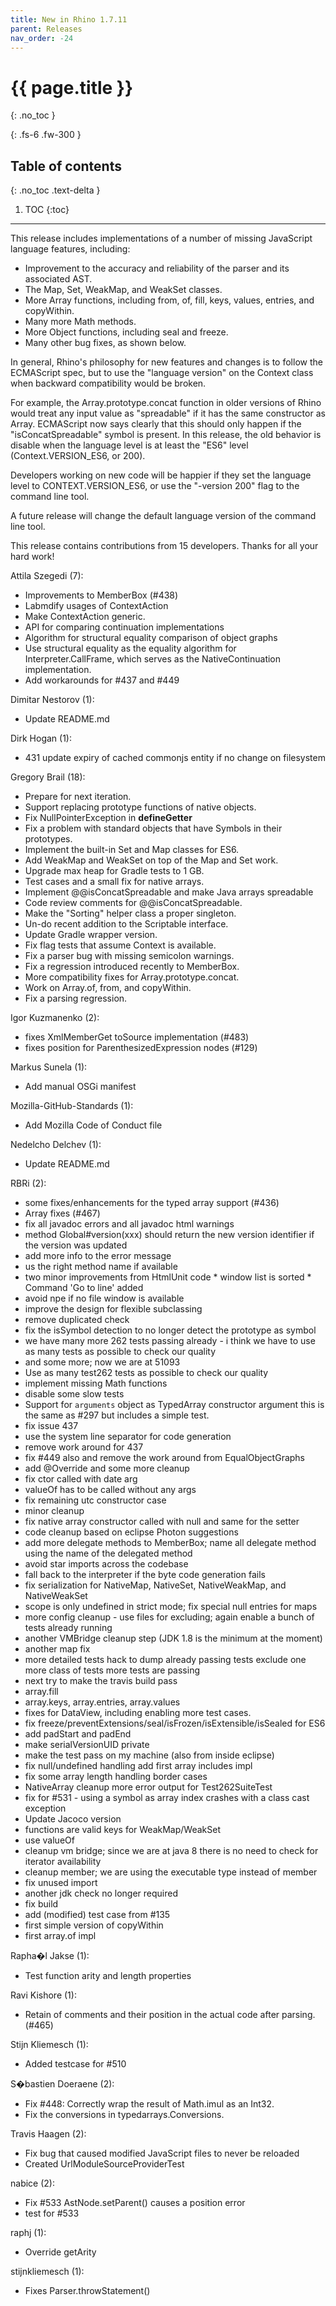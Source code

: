 ```yaml
---
title: New in Rhino 1.7.11
parent: Releases
nav_order: -24
---
```


# {{ page.title }}
{: .no_toc }

{: .fs-6 .fw-300 }

## Table of contents
{: .no_toc .text-delta }

1. TOC
{:toc}

---
This release includes implementations of a number of missing JavaScript language features, including:
- Improvement to the accuracy and reliability of the parser and its associated AST.
- The Map, Set, WeakMap, and WeakSet classes.
- More Array functions, including from, of, fill, keys, values, entries, and copyWithin.
- Many more Math methods.
- More Object functions, including seal and freeze.
- Many other bug fixes, as shown below.

In general, Rhino's philosophy for new features and changes is to follow the ECMAScript spec, but to use the "language version" on the Context class when backward compatibility would be broken.

For example, the Array.prototype.concat function in older versions of Rhino would treat any input value as "spreadable" if it has the same constructor as Array. ECMAScript now says clearly that this should only happen if the "isConcatSpreadable" symbol is present. In this release, the old behavior is disable when the language level is at least the "ES6" level (Context.VERSION_ES6, or 200).

Developers working on new code will be happier if they set the language level to CONTEXT.VERSION_ES6, or use the "-version 200" flag to the command line tool.

A future release will change the default language version of the command line tool.

This release contains contributions from 15 developers. Thanks for all your hard work!

Attila Szegedi (7):
- Improvements to MemberBox (#438)
- Labmdify usages of ContextAction
- Make ContextAction generic.
- API for comparing continuation implementations
- Algorithm for structural equality comparison of object graphs
- Use structural equality as the equality algorithm for Interpreter.CallFrame, which serves as the NativeContinuation implementation.
- Add workarounds for #437 and #449

Dimitar Nestorov (1):
- Update README.md

Dirk Hogan (1):
- 431 update expiry of cached commonjs entity if no change on filesystem

Gregory Brail (18):
- Prepare for next iteration.
- Support replacing prototype functions of native objects.
- Fix NullPointerException in __defineGetter__
- Fix a problem with standard objects that have Symbols in their  prototypes.
- Implement the built-in Set and Map classes for ES6.
- Add WeakMap and WeakSet on top of the Map and Set work.
- Upgrade max heap for Gradle tests to 1 GB.
- Test cases and a small fix for native arrays.
- Implement @@isConcatSpreadable and make Java arrays spreadable
- Code review comments for @@isConcatSpreadable.
- Make the "Sorting" helper class a proper singleton.
- Un-do recent addition to the Scriptable interface.
- Update Gradle wrapper version.
- Fix flag tests that assume Context is available.
- Fix a parser bug with missing semicolon warnings.
- Fix a regression introduced recently to MemberBox.
- More compatibility fixes for Array.prototype.concat.
- Work on Array.of, from, and copyWithin.
- Fix a parsing regression.

Igor Kuzmanenko (2):
- fixes XmlMemberGet toSource implementation (#483)
- fixes position for ParenthesizedExpression nodes (#129)

Markus Sunela (1):
- Add manual OSGi manifest

Mozilla-GitHub-Standards (1):
- Add Mozilla Code of Conduct file

Nedelcho Delchev (1):
- Update README.md

RBRi (2):
- some fixes/enhancements for the typed array support (#436)
- Array fixes (#467)
- fix all javadoc errors and all javadoc html warnings
- method Global#version(xxx) should return the new version identifier if the version was updated
- add more info to the error message
- us the right method name if available
- two minor improvements from HtmlUnit code * window list is sorted * Command 'Go to line' added
- avoid npe if no file window is available
- improve the design for flexible subclassing
- remove duplicated check
- fix the isSymbol detection to no longer detect the prototype as symbol
- we have many more 262 tests passing already - i think we have to use as many tests as possible to check our quality
- and some more; now we are at 51093
- Use as many test262 tests as possible to check our quality
- implement missing Math functions
- disable some slow tests
- Support for `arguments` object as TypedArray constructor argument this is the same as #297 but includes a simple test.
- fix issue 437
- use the system line separator for code generation
- remove work around for 437
- fix #449 also and remove the work around from EqualObjectGraphs
- add @Override and some more cleanup
- fix ctor called with date arg
- valueOf has to be called without any args
- fix remaining utc constructor case
- minor cleanup
- fix native array constructor called with null and same for the setter
- code cleanup based on eclipse Photon suggestions
- add more delegate methods to MemberBox; name all delegate method using the name of the delegated method
- avoid star imports across the codebase
- fall back to the interpreter if the byte code generation fails
- fix serialization for NativeMap, NativeSet, NativeWeakMap, and NativeWeakSet
- scope is only undefined in strict mode; fix special null entries for maps
- more config cleanup - use files for excluding; again enable a bunch of tests already running
- another VMBridge cleanup step (JDK 1.8 is the minimum at the moment)
- another map fix
- more detailed tests hack to dump already passing tests exclude one more class of tests more tests are passing
- next try to make the travis build pass
- array.fill
- array.keys, array.entries, array.values
- fixes for DataView, including enabling more test cases.
- fix freeze/preventExtensions/seal/isFrozen/isExtensible/isSealed for ES6
- add padStart and padEnd
- make serialVersionUID private
- make the test pass on my machine (also from inside eclipse)
- fix null/undefined handling add first array includes impl
- fix some array length handling border cases
- NativeArray cleanup more error output for Test262SuiteTest
- fix for #531 - using a symbol as array index crashes with a class cast exception
- Update Jacoco version
- functions are valid keys for WeakMap/WeakSet
- use valueOf
- cleanup vm bridge; since we are at java 8 there is no need to check for iterator availability
- cleanup member; we are using the executable type instead of member
- fix unused import
- another jdk check no longer required
- fix build
- add (modified) test case from #135
- first simple version of copyWithin
- first array.of impl

Rapha�l Jakse (1):
- Test function arity and length properties

Ravi Kishore (1):
- Retain of comments and their position in the actual code after parsing. (#465)

Stijn Kliemesch (1):
- Added testcase for #510

S�bastien Doeraene (2):
- Fix #448: Correctly wrap the result of Math.imul as an Int32.
- Fix the conversions in typedarrays.Conversions.

Travis Haagen (2):
- Fix bug that caused modified JavaScript files to never be reloaded
- Created UrlModuleSourceProviderTest

nabice (2):
- Fix #533 AstNode.setParent() causes a position error
- test for #533

raphj (1):
- Override getArity

stijnkliemesch (1):
- Fixes Parser.throwStatement()